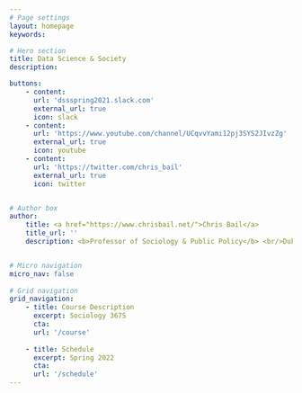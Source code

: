 ```yaml
---
# Page settings
layout: homepage
keywords:

# Hero section
title: Data Science & Society
description: 

buttons:
    - content:
      url: 'dssspring2021.slack.com'
      external_url: true
      icon: slack
    - content:
      url: 'https://www.youtube.com/channel/UCqvvYami12pj3SYS2JIvzZg'
      external_url: true
      icon: youtube      
    - content:
      url: 'https://twitter.com/chris_bail'
      external_url: true
      icon: twitter


# Author box
author: 
    title: <a href="https://www.chrisbail.net/">Chris Bail</a>
    title_url: ''
    description: <b>Professor of Sociology & Public Policy</b> <br/>Duke University <br/> <a href="https://www.chrisbail.net/">https://www.chrisbail.net</a>


# Micro navigation
micro_nav: false
    
# Grid navigation
grid_navigation:
    - title: Course Description
      excerpt: Sociology 367S
      cta:
      url: '/course'
      
    - title: Schedule
      excerpt: Spring 2022
      cta: 
      url: '/schedule'
---
```

